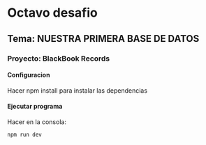 # Octavo desafio

## Tema: NUESTRA PRIMERA BASE DE DATOS

### Proyecto: BlackBook Records

#### Configuracion

Hacer npm install para instalar las dependencias

#### Ejecutar programa

Hacer en la consola:

```sh
npm run dev
```